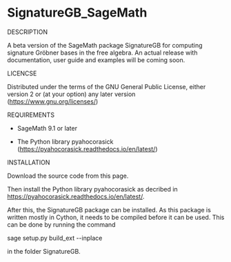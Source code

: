 # SignatureGB_SageMath

DESCRIPTION

A beta version of the SageMath package SignatureGB for computing signature Gröbner bases in the free algebra.
An actual release with documentation, user guide and examples will be coming soon.

LICENCSE

Distributed under the terms of the GNU General Public License, either version 2 or (at your option) any later version (https://www.gnu.org/licenses/)

REQUIREMENTS

- SageMath 9.1 or later

- The Python library pyahocorasick (https://pyahocorasick.readthedocs.io/en/latest/)

INSTALLATION

Download the source code from this page.

Then install the Python library pyahocorasick as decribed in https://pyahocorasick.readthedocs.io/en/latest/.

After this, the SignatureGB package can be installed. As this package is written mostly in Cython,
it needs to be compiled before it can be used. This can be done by running the command

sage setup.py build_ext --inplace

in the folder SignatureGB.






